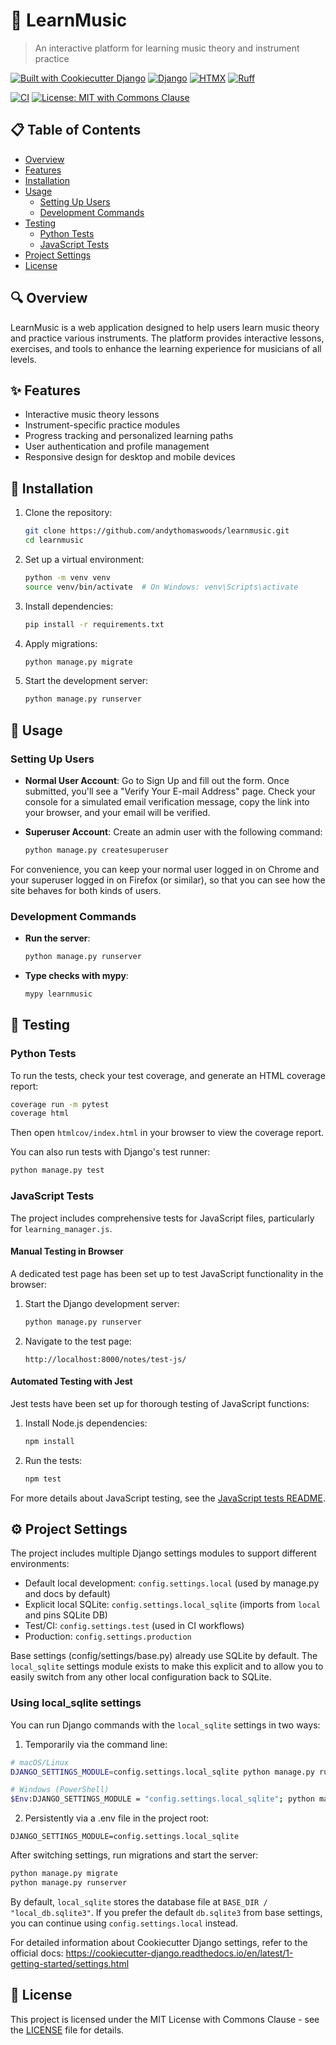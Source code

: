 # 🎵 LearnMusic

> An interactive platform for learning music theory and instrument practice

[![Built with Cookiecutter Django](https://img.shields.io/badge/built%20with-Cookiecutter%20Django-ff69b4.svg?logo=cookiecutter)](https://github.com/cookiecutter/cookiecutter-django/)
[![Django](https://img.shields.io/badge/Django-092E20?logo=django&logoColor=white)](https://www.djangoproject.com/)
[![HTMX](https://img.shields.io/badge/HTMX-3366CC?logo=htmx&logoColor=white)](https://htmx.org/)
[![Ruff](https://img.shields.io/endpoint?url=https://raw.githubusercontent.com/astral-sh/ruff/main/assets/badge/v2.json)](https://github.com/astral-sh/ruff)
    
[![CI](https://github.com/andytwoods/learnmusic/actions/workflows/ci.yml/badge.svg)](https://github.com/andytwoods/learnmusic/actions/workflows/ci.yml)
[![License: MIT with Commons Clause](https://img.shields.io/badge/License-MIT%20with%20Commons%20Clause-blue.svg)](https://github.com/andythomaswoods/learnmusic/blob/main/LICENSE)

## 📋 Table of Contents

- [Overview](#overview)
- [Features](#features)
- [Installation](#installation)
- [Usage](#usage)
  - [Setting Up Users](#setting-up-users)
  - [Development Commands](#development-commands)
- [Testing](#testing)
  - [Python Tests](#python-tests)
  - [JavaScript Tests](#javascript-tests)
- [Project Settings](#project-settings)
- [License](#license)

## 🔍 Overview

LearnMusic is a web application designed to help users learn music theory and practice various instruments. The platform provides interactive lessons, exercises, and tools to enhance the learning experience for musicians of all levels.

## ✨ Features

- Interactive music theory lessons
- Instrument-specific practice modules
- Progress tracking and personalized learning paths
- User authentication and profile management
- Responsive design for desktop and mobile devices

## 🚀 Installation

1. Clone the repository:
   ```bash
   git clone https://github.com/andythomaswoods/learnmusic.git
   cd learnmusic
   ```

2. Set up a virtual environment:
   ```bash
   python -m venv venv
   source venv/bin/activate  # On Windows: venv\Scripts\activate
   ```

3. Install dependencies:
   ```bash
   pip install -r requirements.txt
   ```

4. Apply migrations:
   ```bash
   python manage.py migrate
   ```

5. Start the development server:
   ```bash
   python manage.py runserver
   ```

## 🔧 Usage

### Setting Up Users

- **Normal User Account**: Go to Sign Up and fill out the form. Once submitted, you'll see a "Verify Your E-mail Address" page. Check your console for a simulated email verification message, copy the link into your browser, and your email will be verified.

- **Superuser Account**: Create an admin user with the following command:
  ```bash
  python manage.py createsuperuser
  ```

For convenience, you can keep your normal user logged in on Chrome and your superuser logged in on Firefox (or similar), so that you can see how the site behaves for both kinds of users.

### Development Commands

- **Run the server**:
  ```bash
  python manage.py runserver
  ```

- **Type checks with mypy**:
  ```bash
  mypy learnmusic
  ```

## 🧪 Testing

### Python Tests

To run the tests, check your test coverage, and generate an HTML coverage report:

```bash
coverage run -m pytest
coverage html
```

Then open `htmlcov/index.html` in your browser to view the coverage report.

You can also run tests with Django's test runner:

```bash
python manage.py test
```

### JavaScript Tests

The project includes comprehensive tests for JavaScript files, particularly for `learning_manager.js`.

#### Manual Testing in Browser

A dedicated test page has been set up to test JavaScript functionality in the browser:

1. Start the Django development server:
   ```bash
   python manage.py runserver
   ```

2. Navigate to the test page:
   ```
   http://localhost:8000/notes/test-js/
   ```

#### Automated Testing with Jest

Jest tests have been set up for thorough testing of JavaScript functions:

1. Install Node.js dependencies:
   ```bash
   npm install
   ```

2. Run the tests:
   ```bash
   npm test
   ```

For more details about JavaScript testing, see the [JavaScript tests README](learnmusic/static/js/tests/README.md).

## ⚙️ Project Settings

The project includes multiple Django settings modules to support different environments:

- Default local development: `config.settings.local` (used by manage.py and docs by default)
- Explicit local SQLite: `config.settings.local_sqlite` (imports from `local` and pins SQLite DB)
- Test/CI: `config.settings.test` (used in CI workflows)
- Production: `config.settings.production`

Base settings (config/settings/base.py) already use SQLite by default. The `local_sqlite` settings module exists to make this explicit and to allow you to easily switch from any other local configuration back to SQLite.

### Using local_sqlite settings

You can run Django commands with the `local_sqlite` settings in two ways:

1) Temporarily via the command line:

```bash
# macOS/Linux
DJANGO_SETTINGS_MODULE=config.settings.local_sqlite python manage.py runserver

# Windows (PowerShell)
$Env:DJANGO_SETTINGS_MODULE = "config.settings.local_sqlite"; python manage.py runserver
```

2) Persistently via a .env file in the project root:

```
DJANGO_SETTINGS_MODULE=config.settings.local_sqlite
```

After switching settings, run migrations and start the server:

```bash
python manage.py migrate
python manage.py runserver
```

By default, `local_sqlite` stores the database file at `BASE_DIR / "local_db.sqlite3"`. If you prefer the default `db.sqlite3` from base settings, you can continue using `config.settings.local` instead.

For detailed information about Cookiecutter Django settings, refer to the official docs: https://cookiecutter-django.readthedocs.io/en/latest/1-getting-started/settings.html

## 📄 License

This project is licensed under the MIT License with Commons Clause - see the [LICENSE](LICENSE) file for details.
